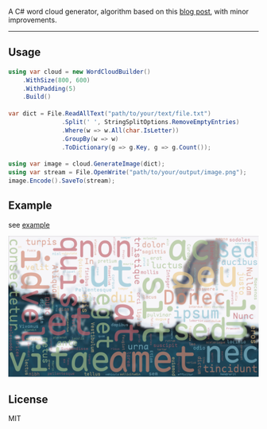 A C# word cloud generator, algorithm based on this [blog post](https://peekaboo-vision.blogspot.com/2012/11/a-wordcloud-in-python.html), with minor improvements.

---

## Usage

```csharp
using var cloud = new WordCloudBuilder()
    .WithSize(800, 600)
    .WithPadding(5)
    .Build()

var dict = File.ReadAllText("path/to/your/text/file.txt")
               .Split(' ', StringSplitOptions.RemoveEmptyEntries)
               .Where(w => w.All(char.IsLetter))
               .GroupBy(w => w)
               .ToDictionary(g => g.Key, g => g.Count());

using var image = cloud.GenerateImage(dict);
using var stream = File.OpenWrite("path/to/your/output/image.png");
image.Encode().SaveTo(stream);
```

## Example

see [example](https://github.com/CrackTC/WordCloud/tree/main/example)

![example](https://raw.githubusercontent.com/CrackTC/WordCloud/main/example/wordcloud.png)

## License

MIT

